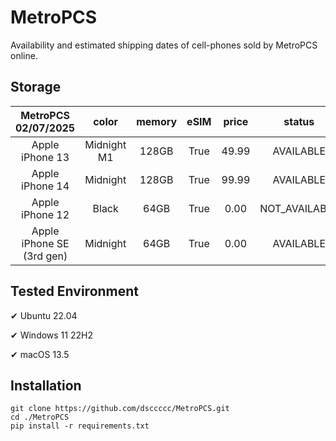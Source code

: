 # MetroPCS
Availability and estimated shipping dates of cell-phones sold by MetroPCS online.
## Storage
|MetroPCS 02/07/2025|color|memory|eSIM|price|status|shipping from|shipping to|
|:--:|:--:|:--:|:--:|:--:|:--:|:--:|:--:|
|Apple iPhone 13|Midnight M1|128GB|True|49.99|AVAILABLE|02/07/2025|02/10/2025|
|Apple iPhone 14|Midnight|128GB|True|99.99|AVAILABLE|02/07/2025|02/10/2025|
|Apple iPhone 12|Black|64GB|True|0.00|NOT_AVAILABLE|02/14/2025|02/20/2025|
|Apple iPhone SE (3rd gen)|Midnight|64GB|True|0.00|AVAILABLE|02/07/2025|02/10/2025|

## Tested Environment
✔ Ubuntu 22.04

✔ Windows 11 22H2

✔ macOS 13.5
## Installation
```
git clone https://github.com/dsccccc/MetroPCS.git
cd ./MetroPCS
pip install -r requirements.txt
```
